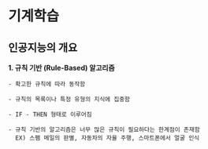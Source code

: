 # 기계학습

## 인공지능의 개요
    
__1. 규칙 기반 (Rule-Based) 알고리즘__

    - 확고한 규칙에 따라 동작함
    
    - 규칙의 목록이나 특정 유형의 지식에 집중함
    
    - IF - THEN 형태로 이루어짐
    
    - 규칙 기반의 알고리즘은 너무 많은 규칙이 필요하다는 한계점이 존재함
      EX) 스팸 메일의 판별, 자동차의 자율 주행, 스마트폰에서 얼굴 인식
